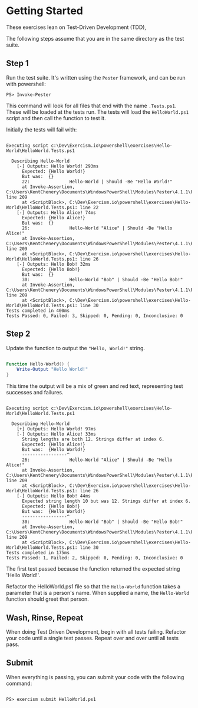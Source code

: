 # Getting Started

These exercises lean on Test-Driven Development (TDD),

The following steps assume that you are in the same directory as the test
suite.

## Step 1

Run the test suite. It's written using the `Pester` framework, and can be
run with powershell:

    PS> Invoke-Pester

This command will look for all files that end with the name `.Tests.ps1`.  These will be loaded at the tests run.  The tests will load the `HelloWorld.ps1` script and then call the function to test it.

Initially the tests will fail with:

```

Executing script c:\Dev\Exercism.io\powershell\exercises\Hello-World\HelloWorld.Tests.ps1

  Describing Hello-World
    [-] Outputs: Hello World! 293ms
      Expected: {Hello World!}
      But was:  {}
      22:               Hello-World | Should -Be "Hello World!"
      at Invoke-Assertion, C:\Users\KentChenery\Documents\WindowsPowerShell\Modules\Pester\4.1.1\Functions\Assertions\Should.ps1: line 209
      at <ScriptBlock>, C:\Dev\Exercism.io\powershell\exercises\Hello-World\HelloWorld.Tests.ps1: line 22
    [-] Outputs: Hello Alice! 74ms
      Expected: {Hello Alice!}
      But was:  {}
      26:               Hello-World "Alice" | Should -Be "Hello Alice!"
      at Invoke-Assertion, C:\Users\KentChenery\Documents\WindowsPowerShell\Modules\Pester\4.1.1\Functions\Assertions\Should.ps1: line 209
      at <ScriptBlock>, C:\Dev\Exercism.io\powershell\exercises\Hello-World\HelloWorld.Tests.ps1: line 26
    [-] Outputs: Hello Bob! 32ms
      Expected: {Hello Bob!}
      But was:  {}
      30:               Hello-World "Bob" | Should -Be "Hello Bob!"
      at Invoke-Assertion, C:\Users\KentChenery\Documents\WindowsPowerShell\Modules\Pester\4.1.1\Functions\Assertions\Should.ps1: line 209
      at <ScriptBlock>, C:\Dev\Exercism.io\powershell\exercises\Hello-World\HelloWorld.Tests.ps1: line 30
Tests completed in 400ms
Tests Passed: 0, Failed: 3, Skipped: 0, Pending: 0, Inconclusive: 0

```

## Step 2

Update the function to output the `"Hello, World!"` string.

``` PowerShell

Function Hello-World() {
    Write-Output "Hello World!"
}

```

This time the output will be a mix of green and red text, representing test successes and failures.

```

Executing script c:\Dev\Exercism.io\powershell\exercises\Hello-World\HelloWorld.Tests.ps1

  Describing Hello-World
    [+] Outputs: Hello World! 97ms
    [-] Outputs: Hello Alice! 33ms
      String lengths are both 12. Strings differ at index 6.
      Expected: {Hello Alice!}
      But was:  {Hello World!}
      -----------------^
      26:               Hello-World "Alice" | Should -Be "Hello Alice!"
      at Invoke-Assertion, C:\Users\KentChenery\Documents\WindowsPowerShell\Modules\Pester\4.1.1\Functions\Assertions\Should.ps1: line 209
      at <ScriptBlock>, C:\Dev\Exercism.io\powershell\exercises\Hello-World\HelloWorld.Tests.ps1: line 26
    [-] Outputs: Hello Bob! 44ms
      Expected string length 10 but was 12. Strings differ at index 6.
      Expected: {Hello Bob!}
      But was:  {Hello World!}
      -----------------^
      30:               Hello-World "Bob" | Should -Be "Hello Bob!"
      at Invoke-Assertion, C:\Users\KentChenery\Documents\WindowsPowerShell\Modules\Pester\4.1.1\Functions\Assertions\Should.ps1: line 209
      at <ScriptBlock>, C:\Dev\Exercism.io\powershell\exercises\Hello-World\HelloWorld.Tests.ps1: line 30
Tests completed in 175ms
Tests Passed: 1, Failed: 2, Skipped: 0, Pending: 0, Inconclusive: 0

```

The first test passed because the function returned the expected string 'Hello World!'.

Refactor the HelloWorld.ps1 file so that the `Hello-World` function takes a parameter that is a person's name.  When supplied a name, the `Hello-World` function should greet that person.

## Wash, Rinse, Repeat

When doing Test Driven Development, begin with all tests failing.
Refactor your code until a single test passes. Repeat over and over until all tests pass.


## Submit

When everything is passing, you can submit your code with the following
command:

``` 

PS> exercism submit HelloWorld.ps1

```